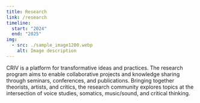 ```yaml
---
title: Research
link: /research
timeline:
  start: "2024"
  end: "2025"
img:
  - src: ./sample_image1200.webp
    alt: Image description
---
```


CRIV is a platform for transformative ideas and practices. The research program aims to enable collaborative projects and knowledge sharing through seminars, conferences, and publications. Bringing together theorists, artists, and critics, the research community explores topics at the intersection of voice studies, somatics, music/sound, and critical thinking.
